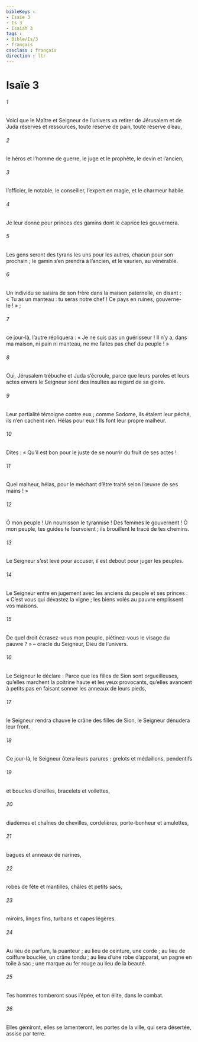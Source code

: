 ```yaml
---
bibleKeys : 
- Isaïe 3
- Is 3
- Isaiah 3
tags : 
- Bible/Is/3
- français
cssclass : français
direction : ltr
---
```


# Isaïe 3

###### 1
Voici que le Maître et Seigneur de l’univers
va retirer de Jérusalem et de Juda
réserves et ressources,
toute réserve de pain,
toute réserve d’eau,
###### 2
le héros et l’homme de guerre,
le juge et le prophète,
le devin et l’ancien,
###### 3
l’officier, le notable,
le conseiller, l’expert en magie,
et le charmeur habile.
###### 4
Je leur donne pour princes des gamins
dont le caprice les gouvernera.
###### 5
Les gens seront des tyrans les uns pour les autres,
chacun pour son prochain ;
le gamin s’en prendra à l’ancien,
et le vaurien, au vénérable.
###### 6
Un individu se saisira de son frère
dans la maison paternelle, en disant :
« Tu as un manteau : tu seras notre chef !
Ce pays en ruines, gouverne-le ! » ;
###### 7
ce jour-là, l’autre répliquera :
« Je ne suis pas un guérisseur !
Il n’y a, dans ma maison, ni pain ni manteau,
ne me faites pas chef du peuple ! »
###### 8
Oui, Jérusalem trébuche
et Juda s’écroule,
parce que leurs paroles et leurs actes
envers le Seigneur
sont des insultes au regard de sa gloire.
###### 9
Leur partialité témoigne contre eux ;
comme Sodome, ils étalent leur péché,
ils n’en cachent rien.
Hélas pour eux !
Ils font leur propre malheur.
###### 10
Dites : « Qu’il est bon pour le juste
de se nourrir du fruit de ses actes !
###### 11
Quel malheur, hélas, pour le méchant
d’être traité selon l’œuvre de ses mains ! »
###### 12
Ô mon peuple ! Un nourrisson le tyrannise !
Des femmes le gouvernent !
Ô mon peuple, tes guides te fourvoient ;
ils brouillent le tracé de tes chemins.
###### 13
Le Seigneur s’est levé pour accuser,
il est debout pour juger les peuples.
###### 14
Le Seigneur entre en jugement
avec les anciens du peuple et ses princes :
« C’est vous qui dévastez la vigne ;
les biens volés au pauvre emplissent vos maisons.
###### 15
De quel droit écrasez-vous mon peuple,
piétinez-vous le visage du pauvre ? »
– oracle du Seigneur, Dieu de l’univers.
###### 16
Le Seigneur le déclare :
Parce que les filles de Sion sont orgueilleuses,
qu’elles marchent la poitrine haute
et les yeux provocants,
qu’elles avancent à petits pas
en faisant sonner les anneaux de leurs pieds,
###### 17
le Seigneur rendra chauve
le crâne des filles de Sion,
le Seigneur dénudera leur front.
###### 18
Ce jour-là, le Seigneur ôtera leurs parures :
grelots et médaillons,
pendentifs
###### 19
et boucles d’oreilles,
bracelets et voilettes,
###### 20
diadèmes et chaînes de chevilles,
cordelières, porte-bonheur et amulettes,
###### 21
bagues et anneaux de narines,
###### 22
robes de fête et mantilles,
châles et petits sacs,
###### 23
miroirs, linges fins, turbans et capes légères.
###### 24
Au lieu de parfum, la puanteur ;
au lieu de ceinture, une corde ;
au lieu de coiffure bouclée, un crâne tondu ;
au lieu d’une robe d’apparat, un pagne en toile à sac ;
une marque au fer rouge au lieu de la beauté.
###### 25
Tes hommes tomberont sous l’épée,
et ton élite, dans le combat.
###### 26
Elles gémiront, elles se lamenteront, les portes de la ville,
qui sera désertée, assise par terre.
